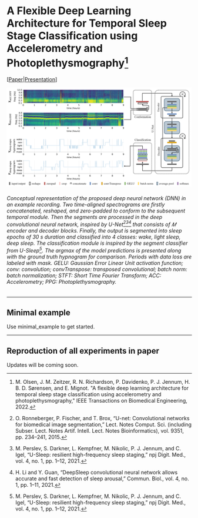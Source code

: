 # A Flexible Deep Learning Architecture for Temporal Sleep Stage Classification using Accelerometry and Photoplethysmography[^1]
[[Paper](https://ieeexplore.ieee.org/document/9813567)|[Presentation](https://drive.google.com/file/d/1W-SdSQYob1_7alz_Y43W1DgTw4Koo1HV/view?usp=sharing)]

![Conceptual visualization of the proposed Deep Learning Framework for Sleep Stage Classification using Accelerometry and Photoplethysmography acquired from Consumer Sleep Technologies](/resources/images/model_ver15.png)
###### Conceptual representation of the proposed deep neural network (DNN) in an example recording. Two time-aligned spectrograms are firstly concatenated, reshaped, and zero-padded to conform to the subsequent temporal module. Then the segments are processed in the deep convolutional neural network, inspired by U-Net[^2][^3][^4] that consists of 𝑀 encoder and decoder blocks. Finally, the output is segmented into sleep epochs of 30 s duration and classified into 4 classes: wake, light sleep, deep sleep. The classification module is inspired by the segment classifier from U-Sleep[^3]. The argmax of the model predictions is presented along with the ground truth hypnogram for comparison. Periods with data loss are labeled with mask. GELU: Gaussian Error Linear Unit activation function; conv: convolution; convTranspose: transposed convolutional; batch norm: batch normalization; STFT: Short Time Fourier Transform; ACC: Accelerometry; PPG: Photoplethysmography.

[^1]: M. Olsen, J. M. Zeitzer, R. N. Richardson, P. Davidenko, P. J. Jennum, H. B. D. Sørensen, and E. Mignot. "A flexible deep learning architecture for temporal sleep stage classification using accelerometry and photoplethysmography," IEEE Transactions on Biomedical Engineering, 2022.

[^2]: O. Ronneberger, P. Fischer, and T. Brox, “U-net: Convolutional networks for biomedical image segmentation,” Lect. Notes Comput. Sci. (including Subser. Lect. Notes Artif. Intell. Lect. Notes Bioinformatics), vol. 9351, pp. 234–241, 2015.

[^3]: M. Perslev, S. Darkner, L. Kempfner, M. Nikolic, P. J. Jennum, and C. Igel, “U-Sleep: resilient high-frequency sleep staging,” npj Digit. Med., vol. 4, no. 1, pp. 1–12, 2021.

[^4]: H. Li and Y. Guan, “DeepSleep convolutional neural network allows accurate and fast detection of sleep arousal,” Commun. Biol., vol. 4, no. 1, pp. 1–11, 2021. 

-------------------------------------------------------------------------------------------------------------------------------------------------------------
## Minimal example
Use minimal_example to get started. 


-------------------------------------------------------------------------------------------------------------------------------------------------------------
## Reproduction of all experiments in paper
Updates will be coming soon. 

